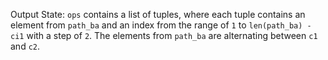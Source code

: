 Output State: `ops` contains a list of tuples, where each tuple contains an element from `path_ba` and an index from the range of `1` to `len(path_ba) - ci1` with a step of `2`. The elements from `path_ba` are alternating between `c1` and `c2`.